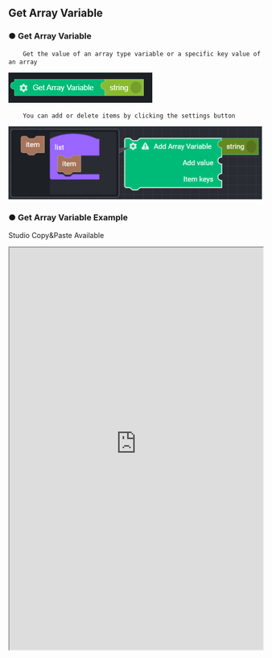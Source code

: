 ## Get Array Variable

### ● Get Array Variable

        Get the value of an array type variable or a specific key value of an array

![](../../../img/assets/image%20%28217%29.png)

        You can add or delete items by clicking the settings button

![](../../../img/assets/image%20%2872%29.png)

### ● Get Array Variable Example

<p class='comment'>Studio Copy&Paste Available</p>
<iframe
    src="https://d1sxhpvag16wqc.cloudfront.net/v3.1.0/arrayList/get_arraylist"
    width="100%"
    height="800px"
    allow=""
    sandbox="allow-scripts allow-same-origin" />
<div class="display-pdf">
    <p><img src="../../../img/assets/get_arraylist_example_1.png" alt="" /></p>
    <p><img src="../../../img/assets/get_arraylist_example_2.png" alt="" /></p>
</div>

### ● Get Array Variable Result

```text
{
  "tmpArray02": [
    "value01",
    "value02",
    "value03"
  ],
  "tmpArray03": "value02"
}
```
